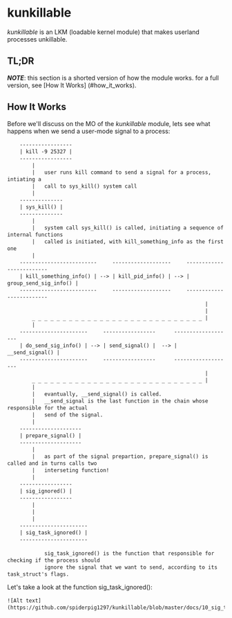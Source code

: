 # __kunkillable__

_kunkillable_ is an LKM (loadable kernel module) that makes userland processes unkillable.

## __TL;DR__

**_NOTE_**: this section is a shorted version of how the module works. for a full version, see [How It Works]
(#how_it_works).


## __How It Works__

Before we'll discuss on the MO of the _kunkillable_ module, lets see what happens when we send a user-mode signal to a process:

        -----------------
        | kill -9 25327 |
        -----------------
            |
            |   user runs kill command to send a signal for a process, intiating a 
            |   call to sys_kill() system call
            |
        --------------
        | sys_kill() |
        --------------
            |
            |   system call sys_kill() is called, initiating a sequence of internal functions 
            |   called is initiated, with kill_something_info as the first one
            |
        -------------------------     -------------------     -------------------------
        | kill_something_info() | --> | kill_pid_info() | --> | group_send_sig_info() | 
        -------------------------     -------------------     -------------------------
                                                                    |
                                                                    |
            _ _ _ _ _ _ _ _ _ _ _ _ _ _ _ _ _ _ _ _ _ _ _ _ _ _ _ _ |
            |
        ----------------------     -----------------      -------------------
        | do_send_sig_info() | --> | send_signal() |  --> | __send_signal() |
        ----------------------     -----------------      -------------------
                                                                    |
            _ _ _ _ _ _ _ _ _ _ _ _ _ _ _ _ _ _ _ _ _ _ _ _ _ _ _ _ |
            |   
            |   evantually, __send_signal() is called.
            |   __send_signal is the last function in the chain whose responsible for the actual
            |   send of the signal.
            |
        --------------------
        | prepare_signal() |
        --------------------
            |
            |   as part of the signal prepartion, prepare_signal() is called and in turns calls two
            |   interseting function!
            |
        -----------------
        | sig_ignored() |
        -----------------
            |
            |
            |
        ----------------------
        | sig_task_ignored() |
        ----------------------

                sig_task_ignored() is the function that responsible for checking if the process should
                ignore the signal that we want to send, according to its task_struct's flags.

Let's take a look at the function sig_task_ignored():

    ![Alt text](https://github.com/spiderpig1297/kunkillable/blob/master/docs/10_sig_task_ignored.png)
